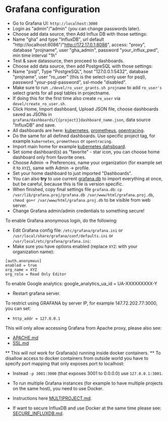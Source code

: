 # Grafana configuration

- Go to Grafana UI: `http://localhost:3000`
- Login as "admin"/"admin" (you can change passwords later).
- Choose add data source, then Add Influx DB with those settings:
- Name "gha" and type "InfluxDB", url default "http://localhost:8086"/"http://172.17.0.1:8086", access: "proxy", database "projname", user "gha_admin", password "your_influx_pwd", min time interval "1h"
- Test & save datasource, then proceed to dashboards.
- Choose add data source, then add PostgreSQL with those settings:
- Name "psql", Type "PostgreSQL", host "127.0.0.1:5432", database "projname", user "ro_user" (this is the select-only user for psql), password "your-psql-password", ssl-mode "disabled".
- Make sure to run `./devel/ro_user_grants.sh projname` to add `ro_user's` select grants for all psql tables in projectname.
- If doing this for the first time also create `ro_user` via `devel/create_ro_user.sh`.
- Click Home, Import dashboard, Upload JSON file, choose dashboards saved as JSONs in `grafana/dashboards/{{project}}dashboard_name.json`, data source "InfluxDB" and save.
- All dashboards are here: [kubernetes](https://github.com/cncf/devstats/blob/master/grafana/dashboards/kubernetes/), [prometheus](https://github.com/cncf/devstats/blob/master/grafana/dashboards/prometheus/), [opentracing](https://github.com/cncf/devstats/blob/master/grafana/dashboards/opentracing/).
- Do the same for all defined dashboards. Use specific project tag, for example `kubernetes`, `prometheus` or `opentracing`.
- Import main home for example [kubernetes dahsboard](https://github.com/cncf/devstats/blob/master/grafana/dashboards/kubernetes/dashboards.json).
- Set some dashboard(s) as "favorite" - star icon, you can choose home dashboard only from favorite ones.
- Choose Admin -> Preferences, name your organization (for example set it to `XYZ`), same with Admin -> profile.
- Set your home dashboard to just imported "Dashboards".
- You can also **try** to use current [grafana.db](https://devstats.cncf.io/grafana.k8s.db) to import everything at once, but be careful, because this is file is version specific.
- When finished, copy final settings file `grafana.db`: `cp /var/lib/grafana.proj/grafana.db /var/www/html/grafana.proj.db`, `chmod go+r /var/www/html/grafana.proj.db` to be visible from web server.
- Change Grafana admin/admin credentials to something secure!

To enable Grafana anonymous login, do the following:
- Edit Grafana config file: `/etc/grafana/grafana.ini` or `/usr/local/share/grafana/conf/defaults.ini` or `/usr/local/etc/grafana/grafana.ini`:
- Make sure you have options enabled (replace `XYZ`: with your organization name):
```
[auth.anonymous]
enabled = true
org_name = XYZ
org_role = Read Only Editor
```

To enable Google analytics:
google_analytics_ua_id = UA-XXXXXXXXX-Y
- Restart grafana server.

To restrict using GRAFANA by server IP, for example 147.72.202.77:3000, you can set:
- `http_addr = 127.0.0.1`

This will only allow accessing Grafana from Apache proxy, please also see:
- [APACHE.md](https://github.com/cncf/devstats/blob/master/APACHE.md)
- [SSL.md](https://github.com/cncf/devstats/blob/master/SSL.md)

** This will *not* work for Grafana(s) running inside docker containers. **
To disallow access to docker containers from outside world you have to specify port mapping that only exposes port to localhost:
- Instead `-p 3001:3000` (that exposes 3001 to 0.0.0.0) use `127.0.0.1:3001`.

- To run multiple Grafana instances (for example to have multiple projects on the same host), you need to use Docker.
- Instructions here [MULTIPROJECT.md](https://github.com/cncf/devstats/blob/master/MULTIPROJECT.md).
- If want to secure InfluxDB and use Docker at the same time please see: [SECURE_INFLUXDB.md](https://github.com/cncf/devstats/blob/master/SECURE_INFLUXDB.md).
